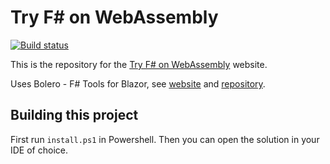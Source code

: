 # Try F# on WebAssembly

[![Build status](https://ci.appveyor.com/api/projects/status/mw21lo0uhu19fkfi?svg=true)](https://ci.appveyor.com/project/IntelliFactory/tryfsharponwasm)

This is the repository for the [Try F# on WebAssembly](https://tryfsharp.fsbolero.io) website.

Uses Bolero - F# Tools for Blazor, see [website](https://fsbolero.io/) and [repository](https://github.com/fsbolero/Bolero).

## Building this project

First run `install.ps1` in Powershell. Then you can open the solution in your IDE of choice.
